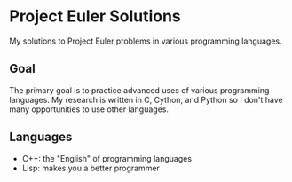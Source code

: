 # Project Euler Solutions

My solutions to Project Euler problems in various programming languages.

## Goal

The primary goal is to practice advanced uses of various programming languages.
My research is written in C, Cython, and Python so I don't have many
opportunities to use other languages.

## Languages

* C++: the "English" of programming languages
* Lisp: makes you a better programmer
